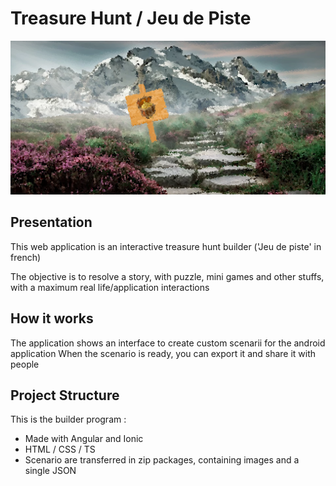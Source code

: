 <h1>Treasure Hunt / Jeu de Piste</h1>

![icon](./resources/ic_banner.png?raw=true)

<h2>Presentation</h2>

This web application is an interactive treasure hunt builder ('Jeu de piste' in french)

The objective is to resolve a story, with puzzle, mini games and other stuffs, with a maximum real life/application interactions

<h2>How it works</h2>

The application shows an interface to create custom scenarii for the android application
When the scenario is ready, you can export it and share it with people


<h2>Project Structure</h2>

This is the builder program : 
 - Made with Angular and Ionic
 - HTML / CSS / TS
 - Scenario are transferred in zip packages, containing images and a single JSON


<br>
